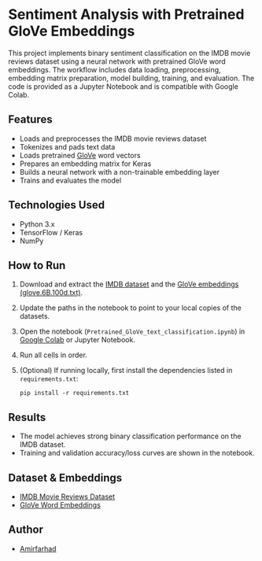 # Sentiment Analysis with Pretrained GloVe Embeddings

This project implements binary sentiment classification on the IMDB movie reviews dataset using a neural network with pretrained GloVe word embeddings. The workflow includes data loading, preprocessing, embedding matrix preparation, model building, training, and evaluation. The code is provided as a Jupyter Notebook and is compatible with Google Colab.

## Features
- Loads and preprocesses the IMDB movie reviews dataset
- Tokenizes and pads text data
- Loads pretrained [GloVe](https://nlp.stanford.edu/projects/glove/) word vectors
- Prepares an embedding matrix for Keras
- Builds a neural network with a non-trainable embedding layer
- Trains and evaluates the model

## Technologies Used
- Python 3.x
- TensorFlow / Keras
- NumPy

## How to Run
1. Download and extract the [IMDB dataset](https://ai.stanford.edu/~amaas/data/sentiment/) and the [GloVe embeddings (glove.6B.100d.txt)](https://nlp.stanford.edu/data/glove.6B.zip).
2. Update the paths in the notebook to point to your local copies of the datasets.
3. Open the notebook (`Pretrained_GloVe_text_classification.ipynb`) in [Google Colab](https://colab.research.google.com/) or Jupyter Notebook.
4. Run all cells in order.
5. (Optional) If running locally, first install the dependencies listed in `requirements.txt`:

    ```
    pip install -r requirements.txt
    ```

## Results
- The model achieves strong binary classification performance on the IMDB dataset.
- Training and validation accuracy/loss curves are shown in the notebook.

## Dataset & Embeddings
- [IMDB Movie Reviews Dataset](https://ai.stanford.edu/~amaas/data/sentiment/)
- [GloVe Word Embeddings](https://nlp.stanford.edu/projects/glove/)

## Author
- [Amirfarhad](https://github.com/Rubick666)
